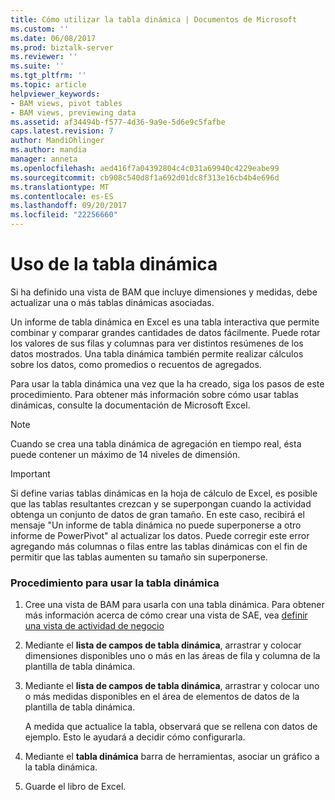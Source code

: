 ```yaml
---
title: Cómo utilizar la tabla dinámica | Documentos de Microsoft
ms.custom: ''
ms.date: 06/08/2017
ms.prod: biztalk-server
ms.reviewer: ''
ms.suite: ''
ms.tgt_pltfrm: ''
ms.topic: article
helpviewer_keywords:
- BAM views, pivot tables
- BAM views, previewing data
ms.assetid: af34494b-f577-4d36-9a9e-5d6e9c5fafbe
caps.latest.revision: 7
author: MandiOhlinger
ms.author: mandia
manager: anneta
ms.openlocfilehash: aed416f7a04392804c4c031a69940c4229eabe99
ms.sourcegitcommit: cb908c540d8f1a692d01dc8f313e16cb4b4e696d
ms.translationtype: MT
ms.contentlocale: es-ES
ms.lasthandoff: 09/20/2017
ms.locfileid: "22256660"
---
```

# <a name="how-to-use-the-pivottable"></a>Uso de la tabla dinámica
Si ha definido una vista de BAM que incluye dimensiones y medidas, debe actualizar una o más tablas dinámicas asociadas.  
  
 Un informe de tabla dinámica en Excel es una tabla interactiva que permite combinar y comparar grandes cantidades de datos fácilmente. Puede rotar los valores de sus filas y columnas para ver distintos resúmenes de los datos mostrados. Una tabla dinámica también permite realizar cálculos sobre los datos, como promedios o recuentos de agregados.  
  
 Para usar la tabla dinámica una vez que la ha creado, siga los pasos de este procedimiento. Para obtener más información sobre cómo usar tablas dinámicas, consulte la documentación de Microsoft Excel.  
  
> [!NOTE]
>  Cuando se crea una tabla dinámica de agregación en tiempo real, ésta puede contener un máximo de 14 niveles de dimensión.  
  
> [!IMPORTANT]
>  Si define varias tablas dinámicas en la hoja de cálculo de Excel, es posible que las tablas resultantes crezcan y se superpongan cuando la actividad obtenga un conjunto de datos de gran tamaño. En este caso, recibirá el mensaje "Un informe de tabla dinámica no puede superponerse a otro informe de PowerPivot" al actualizar los datos. Puede corregir este error agregando más columnas o filas entre las tablas dinámicas con el fin de permitir que las tablas aumenten su tamaño sin superponerse.  
  
### <a name="to-use-the-pivottable"></a>Procedimiento para usar la tabla dinámica  
  
1.  Cree una vista de BAM para usarla con una tabla dinámica. Para obtener más información acerca de cómo crear una vista de SAE, vea [definir una vista de actividad de negocio](../core/defining-a-bam-view.md)  
  
2.  Mediante el **lista de campos de tabla dinámica**, arrastrar y colocar dimensiones disponibles uno o más en las áreas de fila y columna de la plantilla de tabla dinámica.  
  
3.  Mediante el **lista de campos de tabla dinámica**, arrastrar y colocar uno o más medidas disponibles en el área de elementos de datos de la plantilla de tabla dinámica.  
  
     A medida que actualice la tabla, observará que se rellena con datos de ejemplo. Esto le ayudará a decidir cómo configurarla.  
  
4.  Mediante el **tabla dinámica** barra de herramientas, asociar un gráfico a la tabla dinámica.  
  
5.  Guarde el libro de Excel.